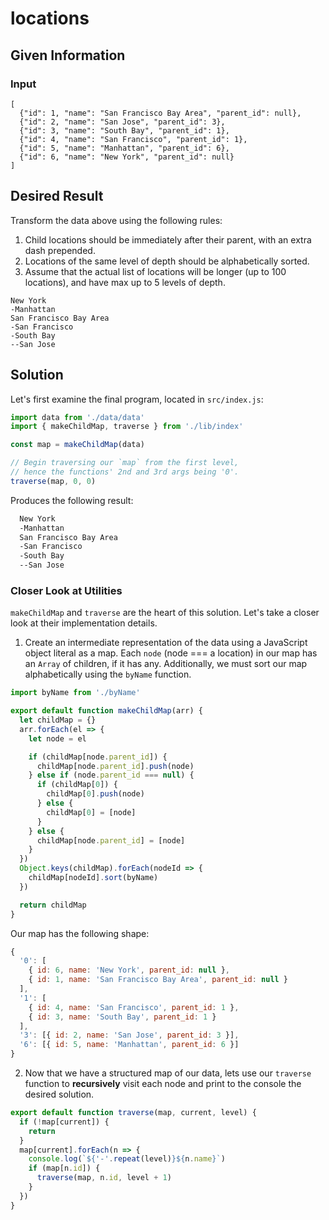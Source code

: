 # locations

## Given Information

### Input

```
[
  {"id": 1, "name": "San Francisco Bay Area", "parent_id": null},
  {"id": 2, "name": "San Jose", "parent_id": 3},
  {"id": 3, "name": "South Bay", "parent_id": 1},
  {"id": 4, "name": "San Francisco", "parent_id": 1},
  {"id": 5, "name": "Manhattan", "parent_id": 6},
  {"id": 6, "name": "New York", "parent_id": null}
]
```

## Desired Result

Transform the data above using the following rules:

1) Child locations should be immediately after their parent, with an extra dash prepended.
2) Locations of the same level of depth should be alphabetically sorted.
3) Assume that the actual list of locations will be longer (up to 100 locations), and have max up to 5 levels of depth.


```
New York
-Manhattan
San Francisco Bay Area
-San Francisco
-South Bay
--San Jose
```

## Solution

Let's first examine the final program, located in `src/index.js`:

```javascript
import data from './data/data'
import { makeChildMap, traverse } from './lib/index'

const map = makeChildMap(data)

// Begin traversing our `map` from the first level,
// hence the functions' 2nd and 3rd args being '0'.
traverse(map, 0, 0)
```
Produces the following result:

```bash
  New York
  -Manhattan
  San Francisco Bay Area
  -San Francisco
  -South Bay
  --San Jose
```

### Closer Look at Utilities

`makeChildMap` and `traverse` are the heart of this solution.  Let's take a closer look at their implementation details.

1) Create an intermediate representation of the data using a JavaScript object literal as a map. Each `node` (node === a location) in our map has an `Array` of children, if it has any.  Additionally, we must sort our map alphabetically using the `byName` function.

```javascript
import byName from './byName'

export default function makeChildMap(arr) {
  let childMap = {}
  arr.forEach(el => {
    let node = el

    if (childMap[node.parent_id]) {
      childMap[node.parent_id].push(node)
    } else if (node.parent_id === null) {
      if (childMap[0]) {
        childMap[0].push(node)
      } else {
        childMap[0] = [node]
      }
    } else {
      childMap[node.parent_id] = [node]
    }
  })
  Object.keys(childMap).forEach(nodeId => {
    childMap[nodeId].sort(byName)
  })

  return childMap
}
```

Our map has the following shape:

```javascript
{
  '0': [
    { id: 6, name: 'New York', parent_id: null },
    { id: 1, name: 'San Francisco Bay Area', parent_id: null }
  ],
  '1': [
    { id: 4, name: 'San Francisco', parent_id: 1 },
    { id: 3, name: 'South Bay', parent_id: 1 }
  ],
  '3': [{ id: 2, name: 'San Jose', parent_id: 3 }],
  '6': [{ id: 5, name: 'Manhattan', parent_id: 6 }]
}

```

2) Now that we have a structured map of our data, lets use our `traverse` function to **recursively** visit each node and print to the console the desired solution.

```javascript
export default function traverse(map, current, level) {
  if (!map[current]) {
    return
  }
  map[current].forEach(n => {
    console.log(`${'-'.repeat(level)}${n.name}`)
    if (map[n.id]) {
      traverse(map, n.id, level + 1)
    }
  })
}
```
